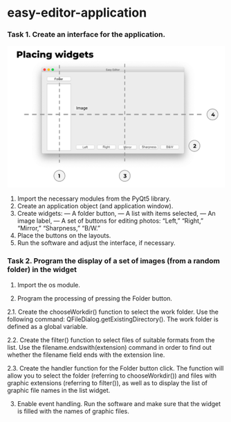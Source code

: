 # easy-editor-application

### Task 1. Create an interface for the application.

<img src="interface-guideline.png" width="700"/>

1) Import the necessary modules from the PyQt5 library.
2) Create an application object (and application window).
3) Create widgets: 
— A folder button,
— A list with items selected, 
— An image label,
— A set of buttons for editing photos: “Left,” “Right,” “Mirror,” “Sharpness,” “B/W.”
4) Place the buttons on the layouts.
5) Run the software and adjust the interface, if necessary.

### Task 2. Program the display of a set of images (from a random folder) in the widget

1) Import the os module.

2) Program the processing of pressing the Folder button.

2.1. Create the chooseWorkdir() function to select the work folder. Use the following command: QFileDialog.getExistingDirectory(). The work folder is defined as a global variable.

2.2. Create the filter() function to select files of suitable formats from the list. Use the filename.endswith(extension) command in order to find out whether the filename field ends with the extension line.

2.3. Create the handler function for the Folder button click. The function will allow you to select the folder (referring to chooseWorkdir()) and files with graphic extensions (referring to filter()), as well as to display the list of graphic file names in the list widget.

3) Enable event handling. Run the software and make sure that the widget is filled with the names of graphic files.